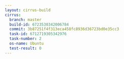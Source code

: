 ```yaml
---
layout: cirrus-build
cirrus:
  branch: master
  build-id: 6723530342006784
  commit: 3b87251f4f313eca458fc8936d36723bd0e35cc3
  task-id: 6712719305342976
  task-number: 2
  os-name: Ubuntu
  test-result: 0
---
```

